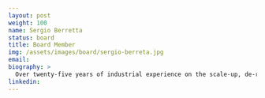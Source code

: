 ```yaml
---
layout: post
weight: 100
name: Sergio Berretta
status: board
title: Board Member
img: /assets/images/board/sergio-berreta.jpg
email:
biography: >
  Over twenty-five years of industrial experience on the scale-up, de-risking, and detailed engineering design of novel process technologies, including fifteen years working in the design and commissioning of large chemical plants worldwide, with projects in four continents. Past vice-president and chief operating officer of BC Research, a Canadian research and development service provider with international reach. One of the founding executives of the Carbon Capture and Conversion Institute in Canada. Designer and developer of UBC’s SPE 505 course, Technology Commercialization for the Manufacturing Industry, and co-designer and co-developer of UBC’s CHBE 488-588 Carbon Capture, Conversion, and Sequestration Technologies.
linkedin:
---
```

